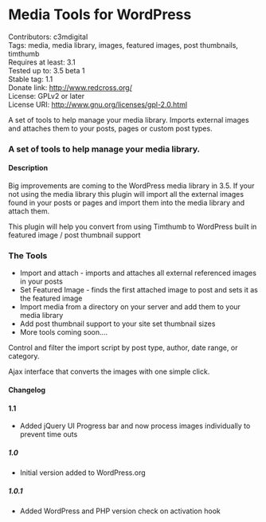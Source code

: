 Media Tools for WordPress  
=========================  
Contributors: c3mdigital  
Tags: media, media library, images, featured images, post thumbnails, timthumb  
Requires at least: 3.1  
Tested up to: 3.5 beta 1    
Stable tag: 1.1  
Donate link: http://www.redcross.org/  
License: GPLv2 or later  
License URI: http://www.gnu.org/licenses/gpl-2.0.html  

A set of tools to help manage your media library. Imports external images and attaches them to your posts, pages or custom post types.

### A set of tools to help manage your media library.  

#### Description 

Big improvements are coming to the WordPress media library in 3.5. If your not using the media library this plugin will import all the external images found in your posts or pages and import them into the media library and attach them.

This plugin will help you convert from using Timthumb to WordPress built in featured image / post thumbnail support


### The Tools

* Import and attach - imports and attaches all external referenced images in your posts
* Set Featured Image - finds the first attached image to post and sets it as the featured image
* Import media from a directory on your server and add them to your media library
* Add post thumbnail support to your site set thumbnail sizes
* More tools coming soon....
 

Control and filter the import script by post type, author, date range, or category.

Ajax interface that converts the images with one simple click.

#### Changelog  

#### 1.1

* Added jQuery UI Progress bar and now process images individually to prevent time outs

##### 1.0

* Initial version added to WordPress.org

##### 1.0.1

* Added WordPress and PHP version check on activation hook